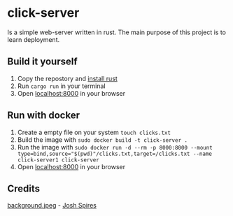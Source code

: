 # click-server
Is a simple web-server written in rust.
The main purpose of this project is to learn deployment.

## Build it yourself
1. Copy the repostory and [install rust](https://www.rust-lang.org/tools/install)
2. Run `cargo run` in your terminal
3. Open [localhost:8000](http://localhost:8000) in your browser

## Run with docker
1. Create a empty file on your system `touch clicks.txt`
2. Build the image with `sudo docker build -t click-server .`
3. Run the image with `sudo docker run -d --rm -p 8000:8000 --mount type=bind,source="$(pwd)"/clicks.txt,target=/clicks.txt --name click-server1 click-server`
4. Open [localhost:8000](http://localhost:8000) in your browser

## Credits
[background.jpeg](https://github.com/flofriday/click-server/blob/master/static/background.jpg) - [Josh Spires](https://unsplash.com/@drone_nr)